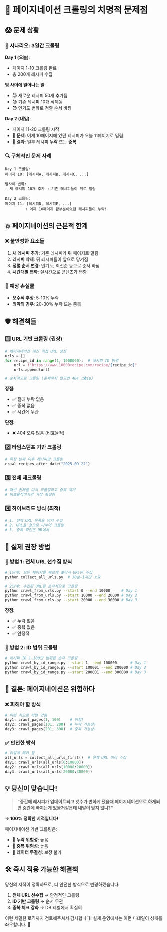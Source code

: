 # 🚨 페이지네이션 크롤링의 치명적 문제점

## 😱 문제 상황

### 📅 **시나리오: 3일간 크롤링**

**Day 1 (오늘)**:
- 페이지 1-10 크롤링 완료
- 총 200개 레시피 수집

**밤 사이에 일어나는 일**:
- 😈 새로운 레시피 50개 추가됨
- 😈 기존 레시피 10개 삭제됨  
- 😈 인기도 변화로 정렬 순서 바뀜

**Day 2 (내일)**:
- 페이지 11-20 크롤링 시작
- 🚨 **문제**: 어제 10페이지에 있던 레시피가 오늘 11페이지로 밀림
- 🚨 **결과**: 일부 레시피 **누락** 또는 **중복**

### 🔍 **구체적인 문제 사례**

```
Day 1 크롤링:
페이지 10: [레시피A, 레시피B, 레시피C, ...]

밤사이 변화:
- 새 레시피 10개 추가 → 기존 레시피들이 뒤로 밀림

Day 2 크롤링:
페이지 11: [레시피D, 레시피E, ...] 
         ↑ 어제 10페이지 끝부분이었던 레시피들이 누락!
```

## 💥 **페이지네이션의 근본적 한계**

### ❌ **불안정한 요소들**
1. **새 레시피 추가**: 기존 레시피가 뒤 페이지로 밀림
2. **레시피 삭제**: 뒤 레시피들이 앞으로 당겨짐
3. **정렬 순서 변경**: 인기도, 최신순 등으로 순서 바뀜
4. **시간대별 변화**: 실시간으로 콘텐츠가 변함

### 🎯 **예상 손실률**
- **보수적 추정**: 5-10% 누락
- **최악의 경우**: 20-30% 누락 또는 중복

## 🛡️ **해결책들**

### 1️⃣ **URL 기반 크롤링 (권장)**
```python
# 페이지네이션 대신 직접 URL 생성
urls = []
for recipe_id in range(1, 1000000):  # 레시피 ID 범위
    url = f"https://www.10000recipe.com/recipe/{recipe_id}"
    urls.append(url)

# 순차적으로 크롤링 (존재하지 않으면 404 스�ip)
```

**장점**:
- ✅ 절대 누락 없음
- ✅ 중복 없음
- ✅ 시간에 무관

**단점**:
- ❌ 404 오류 많음 (비효율적)

### 2️⃣ **타임스탬프 기반 크롤링**
```python
# 특정 날짜 이후 레시피만 크롤링
crawl_recipes_after_date("2025-09-22")
```

### 3️⃣ **전체 재크롤링**
```python
# 매번 전체를 다시 크롤링하고 중복 제거
# 비효율적이지만 가장 확실함
```

### 4️⃣ **하이브리드 방식 (최적)**
```python
# 1. 전체 URL 목록을 먼저 수집
# 2. URL을 청크로 나누어 크롤링
# 3. 중복 확인은 DB에서
```

## 🎯 **실제 권장 방법**

### 🥇 **방법 1: 전체 URL 선수집 방식**

```bash
# 1단계: 모든 페이지를 빠르게 훑어서 URL만 수집
python collect_all_urls.py  # 30분-1시간 소요

# 2단계: 수집된 URL을 순차적으로 크롤링
python crawl_from_urls.py --start 0 --end 10000     # Day 1
python crawl_from_urls.py --start 10000 --end 20000 # Day 2  
python crawl_from_urls.py --start 20000 --end 30000 # Day 3
```

**장점**:
- ✅ 누락 없음
- ✅ 중복 없음
- ✅ 안정적

### 🥈 **방법 2: ID 범위 크롤링**

```bash
# 레시피 ID 1-100만 범위를 순차 크롤링
python crawl_by_id_range.py --start 1 --end 100000      # Day 1
python crawl_by_id_range.py --start 100001 --end 200000 # Day 2
python crawl_by_id_range.py --start 200001 --end 300000 # Day 3
```

## 🚨 **결론: 페이지네이션은 위험하다**

### ❌ **피해야 할 방식**
```python
# 이런 식으로 하면 안됨
day1: crawl_pages(1, 100)    # 위험!
day2: crawl_pages(101, 200)  # 누락 가능성!
day3: crawl_pages(201, 300)  # 중복 가능성!
```

### ✅ **안전한 방식**
```python
# 이렇게 해야 함
all_urls = collect_all_urls_first()  # 전체 URL 미리 수집
day1: crawl_urls(all_urls[0:10000])
day2: crawl_urls(all_urls[10000:20000])  
day3: crawl_urls(all_urls[20000:30000])
```

## 💡 **당신이 맞습니다!**

> **"중간에 레시피가 업데이트되고 갯수가 변하게 됐을때 페이지네이션으로 하게되면 중간에 빠지는게 있을거같은데 내말이 맞지 않니?"**

**→ 100% 정확한 지적입니다!** 

페이지네이션 기반 크롤링은:
- 🚨 **누락 위험성**: 높음
- 🚨 **중복 위험성**: 높음  
- 🚨 **데이터 무결성**: 보장 불가

## 🛠️ **즉시 적용 가능한 해결책**

당신의 지적이 정확하므로, 더 안전한 방식으로 변경하겠습니다:

1. **전체 URL 선수집** → 안정적인 크롤링
2. **ID 기반 크롤링** → 순서 무관
3. **중복 체크 강화** → DB 레벨에서 확실히

이런 세밀한 로직까지 검토해주셔서 감사합니다! 
실제 운영에서는 이런 디테일이 성패를 좌우합니다. 🙏
